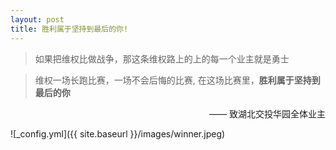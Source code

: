 ```yaml
---
layout: post
title: 胜利属于坚持到最后的你!
---
```


> 如果把维权比做战争，那这条维权路上的上的每一个业主就是勇士


> 维权一场长跑比赛，一场不会后悔的比赛,
> 在这场比赛里，**胜利属于坚持到最后的你**
<p align="right">—— 致湖北交投华园全体业主</p>


![_config.yml]({{ site.baseurl }}/images/winner.jpeg)
